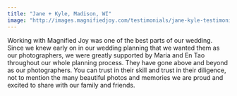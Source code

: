```yaml
---
title: "Jane + Kyle, Madison, WI"
image: "http://images.magnifiedjoy.com/testimonials/jane-kyle-testimonial.jpg"
---
```

Working with Magnified Joy was one of the best parts of our wedding. Since we knew early on in our wedding planning that we wanted them as our photographers, we were greatly supported by Maria and En Tao throughout our whole planning process. They have gone above and beyond as our photographers. You can trust in their skill and trust in their diligence, not to mention the many beautiful photos and memories we are proud and excited to share with our family and friends.

